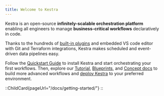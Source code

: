 ```yaml
---
title: Welcome to Kestra
---
```


Kestra is an open-source **infinitely-scalable orchestration platform** enabling all engineers to manage **business-critical workflows** declaratively in code.

Thanks to the hundreds of [built-in plugins](/plugins) and embedded VS code editor with Git and Terraform integrations, Kestra makes scheduled and event-driven data pipelines easy.

Follow the [Quickstart Guide](/docs/getting-started/) to install Kestra and start orchestrating your first workflows. Then, explore our [Tutorial](03.tutorial/index.md), [Blueprints](https://kestra.io/blueprints), and [Concept docs](07.concepts/index.md) to build more advanced workflows and [deploy Kestra](02.installation/index.md) to your preferred environment.


::ChildCard{pageUrl="/docs/getting-started/"}
::
